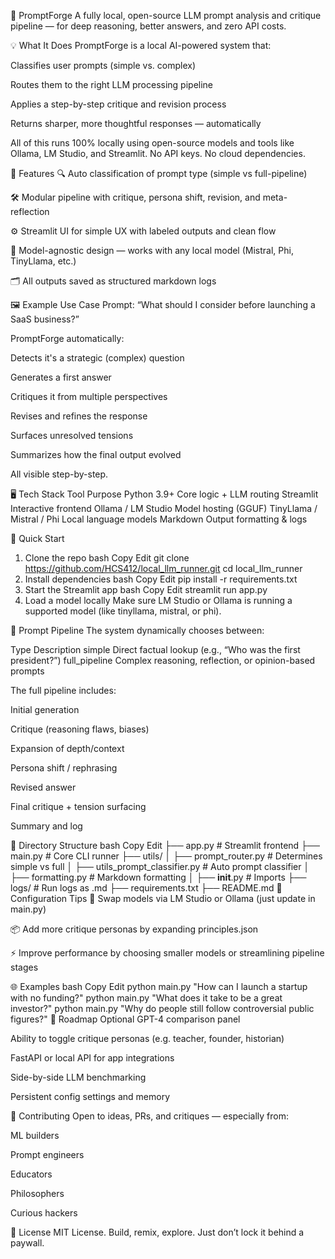 🔧 PromptForge
A fully local, open-source LLM prompt analysis and critique pipeline — for deep reasoning, better answers, and zero API costs.

💡 What It Does
PromptForge is a local AI-powered system that:

Classifies user prompts (simple vs. complex)

Routes them to the right LLM processing pipeline

Applies a step-by-step critique and revision process

Returns sharper, more thoughtful responses — automatically

All of this runs 100% locally using open-source models and tools like Ollama, LM Studio, and Streamlit. No API keys. No cloud dependencies.

🧱 Features
🔍 Auto classification of prompt type (simple vs full-pipeline)

🛠️ Modular pipeline with critique, persona shift, revision, and meta-reflection

⚙️ Streamlit UI for simple UX with labeled outputs and clean flow

🧠 Model-agnostic design — works with any local model (Mistral, Phi, TinyLlama, etc.)

🗂️ All outputs saved as structured markdown logs

🖼 Example Use Case
Prompt: “What should I consider before launching a SaaS business?”

PromptForge automatically:

Detects it's a strategic (complex) question

Generates a first answer

Critiques it from multiple perspectives

Revises and refines the response

Surfaces unresolved tensions

Summarizes how the final output evolved

All visible step-by-step.

🖥️ Tech Stack
Tool	Purpose
Python 3.9+	Core logic + LLM routing
Streamlit	Interactive frontend
Ollama / LM Studio	Model hosting (GGUF)
TinyLlama / Mistral / Phi	Local language models
Markdown	Output formatting & logs

🚀 Quick Start
1. Clone the repo
bash
Copy
Edit
git clone https://github.com/HCS412/local_llm_runner.git
cd local_llm_runner
2. Install dependencies
bash
Copy
Edit
pip install -r requirements.txt
3. Start the Streamlit app
bash
Copy
Edit
streamlit run app.py
4. Load a model locally
Make sure LM Studio or Ollama is running a supported model (like tinyllama, mistral, or phi).

🧪 Prompt Pipeline
The system dynamically chooses between:

Type	Description
simple	Direct factual lookup (e.g., “Who was the first president?”)
full_pipeline	Complex reasoning, reflection, or opinion-based prompts

The full pipeline includes:

Initial generation

Critique (reasoning flaws, biases)

Expansion of depth/context

Persona shift / rephrasing

Revised answer

Final critique + tension surfacing

Summary and log

📁 Directory Structure
bash
Copy
Edit
├── app.py                     # Streamlit frontend
├── main.py                    # Core CLI runner
├── utils/
│   ├── prompt_router.py       # Determines simple vs full
│   ├── utils_prompt_classifier.py # Auto prompt classifier
│   ├── formatting.py          # Markdown formatting
│   ├── __init__.py            # Imports
├── logs/                      # Run logs as .md
├── requirements.txt
├── README.md
🔧 Configuration Tips
🧠 Swap models via LM Studio or Ollama (just update in main.py)

📦 Add more critique personas by expanding principles.json

⚡ Improve performance by choosing smaller models or streamlining pipeline stages

🌐 Examples
bash
Copy
Edit
python main.py "How can I launch a startup with no funding?"
python main.py "What does it take to be a great investor?"
python main.py "Why do people still follow controversial public figures?"
📌 Roadmap
 Optional GPT-4 comparison panel

 Ability to toggle critique personas (e.g. teacher, founder, historian)

 FastAPI or local API for app integrations

 Side-by-side LLM benchmarking

 Persistent config settings and memory

🤝 Contributing
Open to ideas, PRs, and critiques — especially from:

ML builders

Prompt engineers

Educators

Philosophers

Curious hackers

📣 License
MIT License.
Build, remix, explore. Just don’t lock it behind a paywall.

